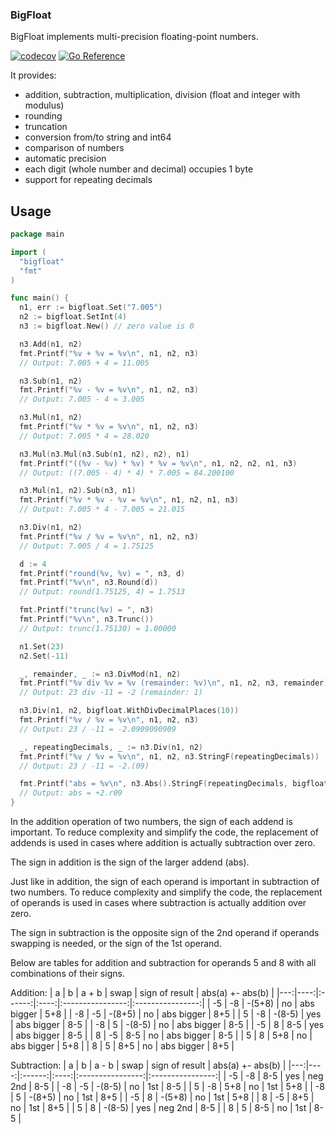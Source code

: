 ### BigFloat

BigFloat implements multi-precision floating-point numbers.

[![codecov](https://codecov.io/gh/tihomirmagdic/bigfloat/graph/badge.svg?token=PTXHUP5GKZ)](https://codecov.io/gh/tihomirmagdic/bigfloat) [![Go Reference](https://pkg.go.dev/badge/github.com/tihomirmagdic/bigfloat.svg)](https://pkg.go.dev/github.com/tihomirmagdic/bigfloat)

It provides:
- addition, subtraction, multiplication, division (float and integer with modulus)
- rounding
- truncation
- conversion from/to string and int64
- comparison of numbers
- automatic precision
- each digit (whole number and decimal) occupies 1 byte
- support for repeating decimals

## Usage

```go
package main

import (
  "bigfloat"
  "fmt"
)

func main() {
  n1, err := bigfloat.Set("7.005")
  n2 := bigfloat.SetInt(4)
  n3 := bigfloat.New() // zero value is 0

  n3.Add(n1, n2)
  fmt.Printf("%v + %v = %v\n", n1, n2, n3)
  // Output: 7.005 + 4 = 11.005

  n3.Sub(n1, n2)
  fmt.Printf("%v - %v = %v\n", n1, n2, n3)
  // Output: 7.005 - 4 = 3.005

  n3.Mul(n1, n2)
  fmt.Printf("%v * %v = %v\n", n1, n2, n3)
  // Output: 7.005 * 4 = 28.020

  n3.Mul(n3.Mul(n3.Sub(n1, n2), n2), n1)
  fmt.Printf("((%v - %v) * %v) * %v = %v\n", n1, n2, n2, n1, n3)
  // Output: ((7.005 - 4) * 4) * 7.005 = 84.200100

  n3.Mul(n1, n2).Sub(n3, n1)
  fmt.Printf("%v * %v - %v = %v\n", n1, n2, n1, n3)
  // Output: 7.005 * 4 - 7.005 = 21.015

  n3.Div(n1, n2)
  fmt.Printf("%v / %v = %v\n", n1, n2, n3)
  // Output: 7.005 / 4 = 1.75125

  d := 4
  fmt.Printf("round(%v, %v) = ", n3, d)
  fmt.Printf("%v\n", n3.Round(d))
  // Output: round(1.75125, 4) = 1.7513

  fmt.Printf("trunc(%v) = ", n3)
  fmt.Printf("%v\n", n3.Trunc())
  // Output: trunc(1.75130) = 1.00000

  n1.Set(23)
  n2.Set(-11)

  _, remainder, _ := n3.DivMod(n1, n2)
  fmt.Printf("%v div %v = %v (remainder: %v)\n", n1, n2, n3, remainder)
  // Output: 23 div -11 = -2 (remainder: 1)

  n3.Div(n1, n2, bigfloat.WithDivDecimalPlaces(10))
  fmt.Printf("%v / %v = %v\n", n1, n2, n3)
  // Output: 23 / -11 = -2.0909090909

  _, repeatingDecimals, _ := n3.Div(n1, n2)
  fmt.Printf("%v / %v = %v\n", n1, n2, n3.StringF(repeatingDecimals))
  // Output: 23 / -11 = -2.(09)

  fmt.Printf("abs = %v\n", n3.Abs().StringF(repeatingDecimals, bigfloat.WithRepeatingOptions("r", ""), bigfloat.ForceSign(true)))
  // Output: abs = +2.r09
}
```

In the addition operation of two numbers, the sign of each addend is important. To reduce complexity and simplify the code, the replacement of addends is used in cases where addition is actually subtraction over zero.

The sign in addition is the sign of the larger addend (abs).

Just like in addition, the sign of each operand is important in subtraction of two numbers. To reduce complexity and simplify the code, the replacement of operands is used in cases where subtraction is actually addition over zero.

The sign in subtraction is the opposite sign of the 2nd operand if operands swapping is needed, or the sign of the 1st operand.

Below are tables for addition and subtraction for operands 5 and 8 with all combinations of their signs.

Addition:
| a  |  b  |  a + b | swap |  sign of result  | abs(a) +- abs(b) |
|---:|----:|:------:|:----:|:----------------:|:----------------:|
| -5 |  -8 | -(5+8) |  no  |     abs bigger   |          5+8     |
| -8 |  -5 | -(8+5) |  no  |     abs bigger   |          8+5     |
|  5 |  -8 | -(8-5) |  yes |     abs bigger   |          8-5     |
| -8 |   5 | -(8-5) |  no  |     abs bigger   |          8-5     |
| -5 |   8 |   8-5  |  yes |     abs bigger   |          8-5     |
|  8 |  -5 |   8-5  |  no  |     abs bigger   |          8-5     |
|  5 |   8 |   5+8  |  no  |     abs bigger   |          5+8     |
|  8 |   5 |   8+5  |  no  |     abs bigger   |          8+5     |

Subtraction:
| a  |   b |  a - b | swap |  sign of result  | abs(a) +- abs(b) |
|---:|----:|:------:|:----:|:----------------:|:----------------:|
| -5 |  -8 |   8-5  |  yes |      neg 2nd     |       8-5        |
| -8 |  -5 | -(8-5) |  no  |        1st       |       8-5        |
|  5 |  -8 |   5+8  |  no  |        1st       |       5+8        |
| -8 |   5 | -(8+5) |  no  |        1st       |       8+5        |
| -5 |   8 | -(5+8) |  no  |        1st       |       5+8        |
|  8 |  -5 |   8+5  |  no  |        1st       |       8+5        |
|  5 |   8 | -(8-5) |  yes |      neg 2nd     |       8-5        |
|  8 |   5 |   8-5  |  no  |        1st       |       8-5        |

